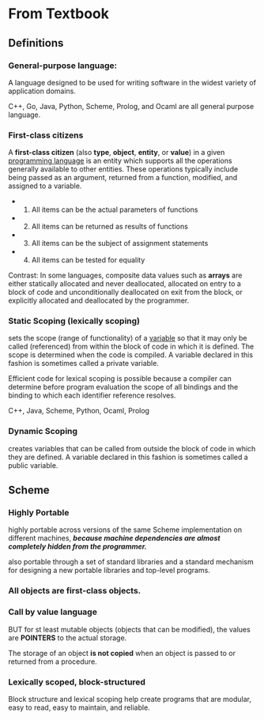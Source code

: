 # From Textbook

## Definitions

### General-purpose language:

A language designed to be used for writing software in the widest variety of application domains. 

C++, Go, Java, Python, Scheme, Prolog, and Ocaml are all general purpose language. 

### First-class citizens

A **first-class citizen** \(also **type**, **object**, **entity**, or **value**\) in a given [programming language](https://en.wikipedia.org/wiki/Programming_language) is an entity which supports all the operations generally available to other entities. These operations typically include being passed as an argument, returned from a function, modified, and assigned to a variable.

* 1. All items can be the actual parameters of functions
* 2. All items can be returned as results of functions
* 3. All items can be the subject of assignment statements
* 4. All items can be tested for equality

Contrast: In some languages, composite data values such as **arrays** are either statically allocated and never deallocated, allocated on entry to a block of code and unconditionally deallocated on exit from the block, or explicitly allocated and deallocated by the programmer.

### Static Scoping \(lexically scoping\)

sets the scope \(range of functionality\) of a [variable](https://whatis.techtarget.com/definition/variable) so that it may only be called \(referenced\) from within the block of code in which it is defined. The scope is determined when the code is compiled. A variable declared in this fashion is sometimes called a private variable.

Efficient code for lexical scoping is possible because a compiler can determine before program evaluation the scope of all bindings and the binding to which each identifier reference resolves.

C++, Java, Scheme, Python, Ocaml, Prolog

### Dynamic Scoping

creates variables that can be called from outside the block of code in which they are defined. A variable declared in this fashion is sometimes called a public variable.

## Scheme

### Highly Portable

highly portable across versions of the same Scheme implementation on different machines, _**because machine dependencies are almost completely hidden from the programmer.**_

also portable through a set of standard libraries and a standard mechanism for designing a new portable libraries and top-level programs. 

### All objects are first-class objects.

### Call by value language

BUT for st least mutable objects \(objects that can be modified\), the values are **POINTERS** to the actual storage. 

The storage of an object **is not copied** when an object is passed to or returned from a procedure.

### Lexically scoped, block-structured

Block structure and lexical scoping help create programs that are modular, easy to read, easy to maintain, and reliable.











